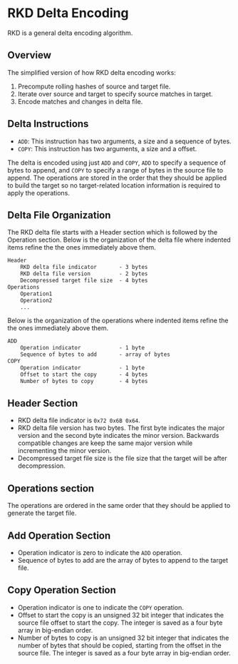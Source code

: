 # RKD Delta Encoding

RKD is a general delta encoding algorithm.

## Overview

The simplified version of how RKD delta encoding works:

1. Precompute rolling hashes of source and target file.
2. Iterate over source and target to specify source matches in target.
3. Encode matches and changes in delta file.

## Delta Instructions

- `ADD`: This instruction has two arguments, a size and a sequence of bytes.
- `COPY`: This instruction has two arguments, a size and a offset.

The delta is encoded using just `ADD` and `COPY`, `ADD` to specify a sequence of bytes to append, and `COPY` to specify a range of bytes in the source file to append. The operations are stored in the order that they should be applied to build the target so no target-related location information is required to apply the operations.

## Delta File Organization

The RKD delta file starts with a Header section which is followed by the Operation section. Below is the organization of the delta file where indented items refine the the ones immediately above them.

```txt
Header
    RKD delta file indicator       - 3 bytes
    RKD delta file version         - 2 bytes
    Decompressed target file size  - 4 bytes
Operations
    Operation1
    Operation2
    ...
```

Below is the organization of the operations where indented items refine the the ones immediately above them.

```txt
ADD
    Operation indicator            - 1 byte
    Sequence of bytes to add       - array of bytes
COPY
    Operation indicator            - 1 byte
    Offset to start the copy       - 4 bytes
    Number of bytes to copy        - 4 bytes
```

## Header Section

- RKD delta file indicator is `0x72 0x6B 0x64`.
- RKD delta file version has two bytes. The first byte indicates the major version and the second byte indicates the minor version. Backwards compatible changes are keep the same major version while incrementing the minor version.
- Decompressed target file size is the file size that the target will be after decompression.

## Operations section

The operations are ordered in the same order that they should be applied to generate the target file.

## Add Operation Section

- Operation indicator is zero to indicate the `ADD` operation.
- Sequence of bytes to add are the array of bytes to append to the target file.

## Copy Operation Section

- Operation indicator is one to indicate the `COPY` operation.
- Offset to start the copy is an unsigned 32 bit integer that indicates the source file offset to start the copy. The integer is saved as a four byte array in big-endian order.
- Number of bytes to copy is an unsigned 32 bit integer that indicates the number of bytes that should be copied, starting from the offset in the source file. The integer is saved as a four byte array in big-endian order.
